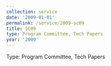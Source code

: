 ```yaml
---
collection: service
date: '2009-01-01'
permalink: /service/2009-sc09
title: SC09
type: Program Committee, Tech Papers
year: '2009'
---
```


Type: Program Committee, Tech Papers
